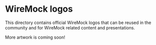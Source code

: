 # WireMock logos

This directory contains official WireMock logos that can be reused in the community and for WireMock related content and presentations.

More artwork is coming soon!
